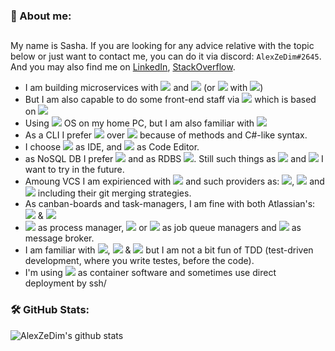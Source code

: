 <!--
**AlexZeDim/alexzedim** is a ✨ _special_ ✨ repository because its `README.md` (this file) appears on your GitHub profile.

Here are some ideas to get you started:

- 🔭 I’m currently working on ...
- 🌱 I’m currently learning ...
- 👯 I’m looking to collaborate on ...
- 🤔 I’m looking for help with ...
- 💬 Ask me about ...
- 📫 How to reach me: ...
- 😄 Pronouns: ...
- ⚡ Fun fact: ...
-->

### 🥳 About me:
##

My name is Sasha. If you are looking for any advice relative with the topic below or just want to contact me, you can do it via discord: `AlexZeDim#2645`. And you  may also find me on [LinkedIn](https://www.linkedin.com/in/alexzedim/), [StackOverflow](https://stackoverflow.com/users/7475615/alexzedim).

 - I am building microservices with ![](https://img.shields.io/badge/code-Node.js-informational?style=flat&logo=node.js&logoColor=white&color=2bbc8a) and ![](https://img.shields.io/badge/code-JavaScript-informational?style=flat&logo=javascript&logoColor=white&color=2bbc8a) (or ![](https://img.shields.io/badge/code-TypeScript-informational?style=flat&logo=typescript&logoColor=white&color=2bbc8a) with ![](https://img.shields.io/badge/code-Nestjs-informational?style=flat&logo=nestjs&logoColor=white&color=2bbc8a)) 
 - But I am also capable to do some front-end staff via ![](https://img.shields.io/badge/front-Next.js-informational?style=flat&logo=next.js&logoColor=white&color=2bbc8a) which is based on ![](https://img.shields.io/badge/front-React-informational?style=flat&logo=react&logoColor=white&color=2bbc8a) 
 - Using ![](https://img.shields.io/badge/OS-Windows%2010-informational?style=flat&logo=windows&logoColor=white&color=2bbc8a) OS on my home PC, but I am also familiar with ![](https://img.shields.io/badge/OS-Ubuntu-informational?style=flat&logo=ubuntu&logoColor=white&color=2bbc8a)
 - As a CLI I prefer ![](https://img.shields.io/badge/shell-Powershell-informational?style=flat&logo=powershell&logoColor=white&color=2bbc8a) over ![](https://img.shields.io/badge/shell-bash-informational?style=flat&logo=gnu-bash&logoColor=white&color=2bbc8a) because of methods and C#-like syntax.
 - I choose ![](https://img.shields.io/badge/IDE-WebStorm-informational?style=flat&logo=webstorm&logoColor=white&color=2bbc8a) as IDE, and ![](https://img.shields.io/badge/editor-VSC-informational?style=flat&logo=visual-studio-code&logoColor=white&color=2bbc8a) as Code Editor.
 - as NoSQL DB I prefer ![](https://img.shields.io/badge/DB-MongoDB-informational?style=flat&logo=mongodb&logoColor=white&color=2bbc8a) and as RDBS ![](https://img.shields.io/badge/DB-Postgres-informational?style=flat&logo=postgresql&logoColor=white&color=2bbc8a). Still such things as ![](https://img.shields.io/badge/DB-Neo4j-informational?style=flat&logo=neo4j&logoColor=white&color=2bbc8a) and ![](https://img.shields.io/badge/DB-Cassandra-informational?style=flat&logo=apache-cassandra&logoColor=white&color=2bbc8a) I want to try in the future.
 - Amoung VCS I am expirienced with ![](https://img.shields.io/badge/VCS-git-informational?style=flat&logo=git&logoColor=white&color=2bbc8a) and such providers as: ![](https://img.shields.io/badge/VCS-github-informational?style=flat&logo=github&logoColor=white&color=2bbc8a), ![](https://img.shields.io/badge/VCS-gitlab-informational?style=flat&logo=gitlab&logoColor=white&color=2bbc8a) and ![](https://img.shields.io/badge/VCS-bitbucket-informational?style=flat&logo=bitbucket&logoColor=white&color=2bbc8a) including their git merging strategies.
  - As canban-boards and task-managers, I am fine with both Atlassian's: ![](https://img.shields.io/badge/Tools-Jira-informational?style=flat&logo=jira&logoColor=white&color=2bbc8a) & ![](https://img.shields.io/badge/Tools-Trello-informational?style=flat&logo=trello&logoColor=white&color=2bbc8a)
  - ![](https://img.shields.io/badge/PM-PM2-informational?style=flat&logo=pm2&logoColor=white&color=2bbc8a) as process manager, ![](https://img.shields.io/badge/JQM-Bull-informational?style=flat&logo=bullmq&logoColor=white&color=2bbc8a) or ![](https://img.shields.io/badge/JQM-Agenda-informational?style=flat&logo=agendajs&logoColor=white&color=2bbc8a) as job queue managers and ![](https://img.shields.io/badge/MB-RabbitMQ-informational?style=flat&logo=rabbitmq&logoColor=white&color=2bbc8a) as message broker.
  - I am familiar with ![](https://img.shields.io/badge/Tests-Jest-informational?style=flat&logo=jest&logoColor=white&color=2bbc8a), ![](https://img.shields.io/badge/Tests-Mocha-informational?style=flat&logo=mocha&logoColor=white&color=2bbc8a) & ![](https://img.shields.io/badge/Tests-Jasmine-informational?style=flat&logo=jasmine&logoColor=white&color=2bbc8a) but I am not a bit fun of TDD (test-driven development, where you write testes, before the code).
  - I'm using ![](https://img.shields.io/badge/Containder-Docker-informational?style=flat&logo=docker&logoColor=white&color=2bbc8a) as container software and sometimes use direct deployment by ssh/

### 🛠️ GitHub Stats:

![AlexZeDim's github stats](https://github-readme-stats.vercel.app/api?username=alexzedim&count_private=true)
